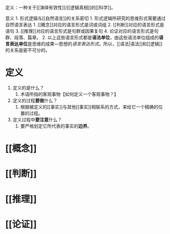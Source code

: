 定义：一种关于[[演绎有效性]]/[[逻辑真相]]的[[科学]]。

意义
	1. 形式逻辑与[[自然语言]]的关系密切
		1. 形式逻辑所研究的思维形式需要通过自然语言表达
			1. [[概念]]对应的语言形式是词或词组
			2. [[判断]]对应的语言形式是语句
			3. [[推理]]对应的语言形式是句群或因果复句
			4. 论证对应的语言形式是句群、段落、篇章。
		2. 以上这些语言形式都是**语法单位**，由这些语法单位组成的**语言表达单位**是思维的成果—思想的*语言表达形式*。所以，[[语法|语法]]和[[逻辑]]的关系是密不可分的。
# 定义
1. 定义的是什么？
	1. 术语所指的客观事物【如何定义一个客观事物？】
2. 定义的过程**要做**什么？
	1. 根据被定义的[[事实]]与其他[[事实]]相联系的方式，来给它一个精确的位置的过程。
3. 定义过程中**要注意**什么？
	1. 要严格划定它所代表的事实的**边界**。
# [[概念]] 
# [[判断]] 
# [[推理]] 
# [[论证]] 

